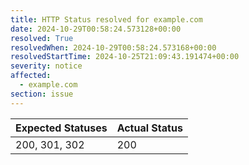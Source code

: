 ```yaml
---
title: HTTP Status resolved for example.com
date: 2024-10-29T00:58:24.573128+00:00
resolved: True
resolvedWhen: 2024-10-29T00:58:24.573168+00:00
resolvedStartTime: 2024-10-25T21:09:43.191474+00:00
severity: notice
affected:
  - example.com
section: issue
---
```


| Expected Statuses | Actual Status  |
|-------------------|----------------|
| 200, 301, 302 | 200 |
